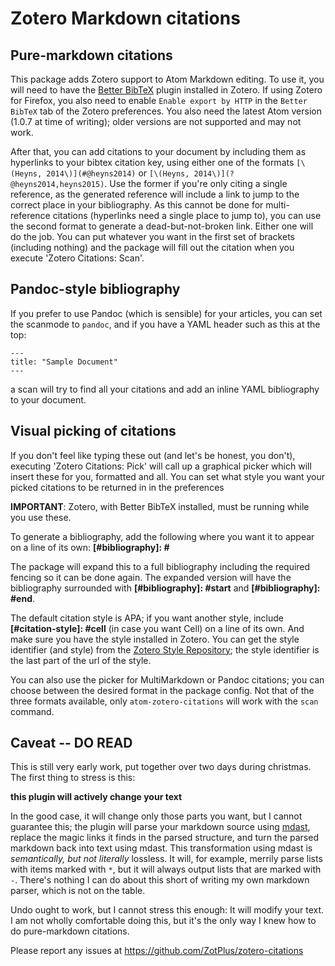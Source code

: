 Zotero Markdown citations
=========

## Pure-markdown citations

This package adds Zotero support to Atom Markdown editing. To use it, you will need to have the [Better BibTeX](http://zotplus.github.io/better-bibtex/index.html) plugin installed in Zotero. If using Zotero for Firefox, you also need to enable `Enable export by HTTP` in the `Better BibTeX` tab of the Zotero preferences. You also need the latest Atom version (1.0.7 at time of writing); older versions are not supported and may not work.

After that, you can add citations to your document by including them as hyperlinks to your bibtex citation key, using
either one of the formats
`[\(Heyns, 2014\)](#@heyns2014)` or 
`[\(Heyns, 2014\)](?@heyns2014,heyns2015)`. Use the former if you're only citing a single reference, as the generated
reference will include a link to jump to the correct place in your bibliography. As this cannot be done for
multi-reference citations (hyperlinks need a single place to jump to), you can use the second format to generate a
dead-but-not-broken link. Either one will do the job.
You can put whatever you want in the first set of brackets (including nothing)
and the package will fill out the citation when you execute 'Zotero Citations: Scan'.

## Pandoc-style bibliography

If you prefer to use Pandoc (which is sensible) for your articles, you can set the scanmode to `pandoc`, and if you have
a YAML header such as this at the top:

```
---
title: "Sample Document"
---
```

a scan will try to find all your citations and add an inline YAML bibliography to your document.

## Visual picking of citations

If you don't feel like typing
these out (and let's be honest, you don't), executing 'Zotero Citations: Pick' will call up a graphical picker which
will insert these for you, formatted and all. You can set what style you want your picked citations to be returned in in
the preferences

**IMPORTANT**: Zotero, with Better BibTeX installed, must be running while you use these.

To generate a bibliography, add the following where you want it to appear on a line of its own: **\[#bibliography\]: #**

The package will expand this to a full bibliography including the required fencing so it can be done again. The expanded
version will have the bibliography surrounded with **\[#bibliography\]: #start** and **\[#bibliography\]: #end**.

The default citation style is APA; if you want another style, include **\[#citation-style\]: #cell** (in case you want Cell) on a line of its own. And make sure you have the style installed in Zotero. You can get the style identifier (and style) from the [Zotero Style Repository](https://www.zotero.org/styles); the style identifier is the last part of the url of the style.

You can also use the picker for MultiMarkdown or Pandoc citations; you can choose between the desired format in the package config. Not that of the three formats available, only `atom-zotero-citations` will work with the `scan` command.

## Caveat -- DO READ

This is still very early work, put together over two days during christmas. The first thing to stress is this:

**this plugin will actively change your text**

In the good case, it will change only those parts you want, but I cannot guarantee this; the plugin will parse your
markdown source using [mdast](https://github.com/wooorm/mdast), replace the magic links it finds in the parsed
structure, and turn the parsed markdown back into text using mdast. This transformation using mdast is *semantically,
but not literally* lossless. It will, for example, merrily parse lists with items marked with `*`, but it will always
output lists that are marked with `-`.  There's nothing I can do about this short of writing my own markdown parser,
which is not on the table.

Undo ought to work, but I cannot stress this enough: It will modify your text. I am not wholly comfortable doing this,
but it's the only way I knew how to do pure-markdown citations.

Please report any issues at https://github.com/ZotPlus/zotero-citations

